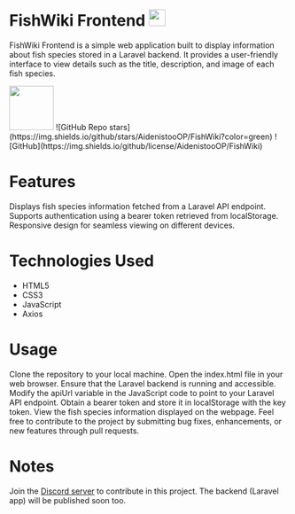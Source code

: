 # FishWiki Frontend <img src="https://static-00.iconduck.com/assets.00/fish-icon-1982x2048-xxayvvtg.png" width="30px">
FishWiki Frontend is a simple web application built to display information about fish species stored in a Laravel backend. It provides a user-friendly interface to view details such as the title, description, and image of each fish species.

<img src="https://media.discordapp.net/attachments/1239294847874240622/1239294937430753320/LinkedIn_cover_-_2.png?ex=664266da&is=6641155a&hm=94745157c2d6885f218c0dc6bbdb57d0bfa4416536aed2433c489e162ec11752&=&format=webp&quality=lossless&width=1440&height=482" rel="banner" height="80px">
![GitHub Repo stars](https://img.shields.io/github/stars/AidenistooOP/FishWiki?color=green) ![GitHub](https://img.shields.io/github/license/AidenistooOP/FishWiki)

# Features
Displays fish species information fetched from a Laravel API endpoint.
Supports authentication using a bearer token retrieved from localStorage.
Responsive design for seamless viewing on different devices.

# Technologies Used
  <ul> <li>HTML5</li>
    <li>CSS3</li>
    <li>JavaScript</li>
    <li>Axios</li>
  </ul>

# Usage
Clone the repository to your local machine.
Open the index.html file in your web browser.
Ensure that the Laravel backend is running and accessible.
Modify the apiUrl variable in the JavaScript code to point to your Laravel API endpoint.
Obtain a bearer token and store it in localStorage with the key token.
View the fish species information displayed on the webpage.
Feel free to contribute to the project by submitting bug fixes, enhancements, or new features through pull requests.

# Notes
Join the [Discord server](https://discord.gg/ddFTAvBF8k) to contribute in this project.
The backend (Laravel app) will be published soon too.
